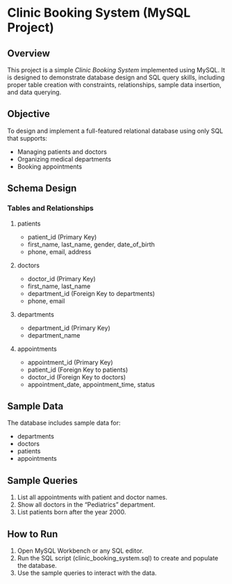 # Clinic Booking System (MySQL Project)

## Overview
This project is a simple *Clinic Booking System* implemented using MySQL. It is designed to demonstrate database design and SQL query skills, including proper table creation with constraints, relationships, sample data insertion, and data querying.

## Objective
To design and implement a full-featured relational database using only SQL that supports:
- Managing patients and doctors
- Organizing medical departments
- Booking appointments

## Schema Design

### Tables and Relationships

1. patients
   - patient_id (Primary Key)
   - first_name, last_name, gender, date_of_birth
   - phone, email, address

2. doctors
   - doctor_id (Primary Key)
   - first_name, last_name
   - department_id (Foreign Key to departments)
   - phone, email

3. departments
   - department_id (Primary Key)
   - department_name

4. appointments
   - appointment_id (Primary Key)
   - patient_id (Foreign Key to patients)
   - doctor_id (Foreign Key to doctors)
   - appointment_date, appointment_time, status

## Sample Data
The database includes sample data for:
- departments
- doctors
- patients
- appointments

## Sample Queries

1. List all appointments with patient and doctor names.
2. Show all doctors in the “Pediatrics” department.
3. List patients born after the year 2000.

## How to Run
1. Open MySQL Workbench or any SQL editor.
2. Run the SQL script (clinic_booking_system.sql) to create and populate the database.
3. Use the sample queries to interact with the data.

